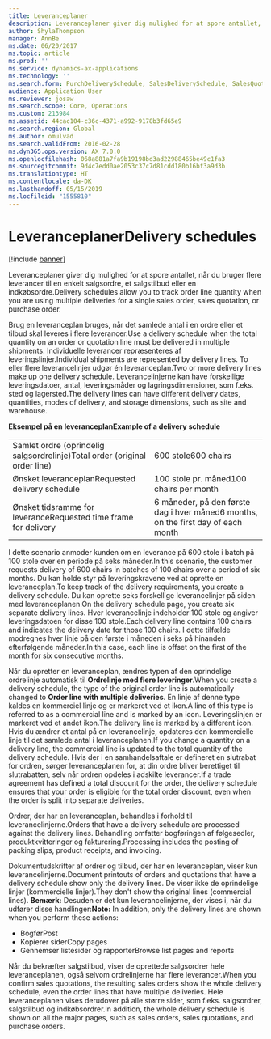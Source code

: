 ```yaml
---
title: Leveranceplaner
description: Leveranceplaner giver dig mulighed for at spore antallet, når du bruger flere leverancer til en enkelt salgsordre, et salgstilbud eller en indkøbsordre.
author: ShylaThompson
manager: AnnBe
ms.date: 06/20/2017
ms.topic: article
ms.prod: ''
ms.service: dynamics-ax-applications
ms.technology: ''
ms.search.form: PurchDeliverySchedule, SalesDeliverySchedule, SalesQuotationDeliverySchedule
audience: Application User
ms.reviewer: josaw
ms.search.scope: Core, Operations
ms.custom: 213984
ms.assetid: 44cac104-c36c-4371-a992-9178b3fd65e9
ms.search.region: Global
ms.author: omulvad
ms.search.validFrom: 2016-02-28
ms.dyn365.ops.version: AX 7.0.0
ms.openlocfilehash: 068a881a7fa9b19198bd3ad22988465be49c1fa3
ms.sourcegitcommit: 9d4c7edd0ae2053c37c7d81cdd180b16bf3a9d3b
ms.translationtype: HT
ms.contentlocale: da-DK
ms.lasthandoff: 05/15/2019
ms.locfileid: "1555810"
---
```

# <a name="delivery-schedules"></a><span data-ttu-id="013a8-103">Leveranceplaner</span><span class="sxs-lookup"><span data-stu-id="013a8-103">Delivery schedules</span></span>

[!include [banner](../includes/banner.md)]

<span data-ttu-id="013a8-104">Leveranceplaner giver dig mulighed for at spore antallet, når du bruger flere leverancer til en enkelt salgsordre, et salgstilbud eller en indkøbsordre.</span><span class="sxs-lookup"><span data-stu-id="013a8-104">Delivery schedules allow you to track order line quantity when you are using multiple deliveries for a single sales order, sales quotation, or purchase order.</span></span>

<span data-ttu-id="013a8-105">Brug en leveranceplan bruges, når det samlede antal i en ordre eller et tilbud skal leveres i flere leverancer.</span><span class="sxs-lookup"><span data-stu-id="013a8-105">Use a delivery schedule when the total quantity on an order or quotation line must be delivered in multiple shipments.</span></span> <span data-ttu-id="013a8-106">Individuelle leverancer repræsenteres af leveringslinjer.</span><span class="sxs-lookup"><span data-stu-id="013a8-106">Individual shipments are represented by delivery lines.</span></span> <span data-ttu-id="013a8-107">To eller flere leverancelinjer udgør én leveranceplan.</span><span class="sxs-lookup"><span data-stu-id="013a8-107">Two or more delivery lines make up one delivery schedule.</span></span> <span data-ttu-id="013a8-108">Leverancelinjerne kan have forskellige leveringsdatoer, antal, leveringsmåder og lagringsdimensioner, som f.eks. sted og lagersted.</span><span class="sxs-lookup"><span data-stu-id="013a8-108">The delivery lines can have different delivery dates, quantities, modes of delivery, and storage dimensions, such as site and warehouse.</span></span>  

<span data-ttu-id="013a8-109">**Eksempel på en leveranceplan**</span><span class="sxs-lookup"><span data-stu-id="013a8-109">**Example of a delivery schedule**</span></span>

|                                   |                                          |
|-----------------------------------|------------------------------------------|
| <span data-ttu-id="013a8-110">Samlet ordre (oprindelig salgsordrelinje)</span><span class="sxs-lookup"><span data-stu-id="013a8-110">Total order (original order line)</span></span> | <span data-ttu-id="013a8-111">600 stole</span><span class="sxs-lookup"><span data-stu-id="013a8-111">600 chairs</span></span>                               |
| <span data-ttu-id="013a8-112">Ønsket leveranceplan</span><span class="sxs-lookup"><span data-stu-id="013a8-112">Requested delivery schedule</span></span>       | <span data-ttu-id="013a8-113">100 stole pr. måned</span><span class="sxs-lookup"><span data-stu-id="013a8-113">100 chairs per month</span></span>                     |
| <span data-ttu-id="013a8-114">Ønsket tidsramme for leverance</span><span class="sxs-lookup"><span data-stu-id="013a8-114">Requested time frame for delivery</span></span> | <span data-ttu-id="013a8-115">6 måneder, på den første dag i hver måned</span><span class="sxs-lookup"><span data-stu-id="013a8-115">6 months, on the first day of each month</span></span> |

<span data-ttu-id="013a8-116">I dette scenario anmoder kunden om en leverance på 600 stole i batch på 100 stole over en periode på seks måneder.</span><span class="sxs-lookup"><span data-stu-id="013a8-116">In this scenario, the customer requests delivery of 600 chairs in batches of 100 chairs over a period of six months.</span></span> <span data-ttu-id="013a8-117">Du kan holde styr på leveringskravene ved at oprette en leveranceplan.</span><span class="sxs-lookup"><span data-stu-id="013a8-117">To keep track of the delivery requirements, you create a delivery schedule.</span></span> <span data-ttu-id="013a8-118">Du kan oprette seks forskellige leverancelinjer på siden med leveranceplanen.</span><span class="sxs-lookup"><span data-stu-id="013a8-118">On the delivery schedule page, you create six separate delivery lines.</span></span> <span data-ttu-id="013a8-119">Hver leverancelinje indeholder 100 stole og angiver leveringsdatoen for disse 100 stole.</span><span class="sxs-lookup"><span data-stu-id="013a8-119">Each delivery line contains 100 chairs and indicates the delivery date for those 100 chairs.</span></span> <span data-ttu-id="013a8-120">I dette tilfælde modregnes hver linje på den første i måneden i seks på hinanden efterfølgende måneder.</span><span class="sxs-lookup"><span data-stu-id="013a8-120">In this case, each line is offset on the first of the month for six consecutive months.</span></span>  

<span data-ttu-id="013a8-121">Når du opretter en leveranceplan, ændres typen af den oprindelige ordrelinje automatisk til **Ordrelinje med flere leveringer**.</span><span class="sxs-lookup"><span data-stu-id="013a8-121">When you create a delivery schedule, the type of the original order line is automatically changed to **Order line with multiple deliveries**.</span></span> <span data-ttu-id="013a8-122">En linje af denne type kaldes en kommerciel linje og er markeret ved et ikon.</span><span class="sxs-lookup"><span data-stu-id="013a8-122">A line of this type is referred to as a commercial line and is marked by an icon.</span></span> <span data-ttu-id="013a8-123">Leveringslinjen er markeret ved et andet ikon.</span><span class="sxs-lookup"><span data-stu-id="013a8-123">The delivery line is marked by a different icon.</span></span> <span data-ttu-id="013a8-124">Hvis du ændrer et antal på en leverancelinje, opdateres den kommercielle linje til det samlede antal i leveranceplanen.</span><span class="sxs-lookup"><span data-stu-id="013a8-124">If you change a quantity on a delivery line, the commercial line is updated to the total quantity of the delivery schedule.</span></span> <span data-ttu-id="013a8-125">Hvis der i en samhandelsaftale er defineret en slutrabat for ordren, sørger leveranceplanen for, at din ordre bliver berettiget til slutrabatten, selv når ordren opdeles i adskilte leverancer.</span><span class="sxs-lookup"><span data-stu-id="013a8-125">If a trade agreement has defined a total discount for the order, the delivery schedule ensures that your order is eligible for the total order discount, even when the order is split into separate deliveries.</span></span>  

<span data-ttu-id="013a8-126">Ordrer, der har en leveranceplan, behandles i forhold til leverancelinjerne.</span><span class="sxs-lookup"><span data-stu-id="013a8-126">Orders that have a delivery schedule are processed against the delivery lines.</span></span> <span data-ttu-id="013a8-127">Behandling omfatter bogføringen af følgesedler, produktkvitteringer og fakturering.</span><span class="sxs-lookup"><span data-stu-id="013a8-127">Processing includes the posting of packing slips, product receipts, and invoicing.</span></span>  

<span data-ttu-id="013a8-128">Dokumentudskrifter af ordrer og tilbud, der har en leveranceplan, viser kun leverancelinjerne.</span><span class="sxs-lookup"><span data-stu-id="013a8-128">Document printouts of orders and quotations that have a delivery schedule show only the delivery lines.</span></span> <span data-ttu-id="013a8-129">De viser ikke de oprindelige linjer (kommercielle linjer).</span><span class="sxs-lookup"><span data-stu-id="013a8-129">They don't show the original lines (commercial lines).</span></span> <span data-ttu-id="013a8-130">**Bemærk:** Desuden er det kun leverancelinjerne, der vises i, når du udfører disse handlinger:</span><span class="sxs-lookup"><span data-stu-id="013a8-130">**Note:** In addition, only the delivery lines are shown when you perform these actions:</span></span>

-   <span data-ttu-id="013a8-131">Bogfør</span><span class="sxs-lookup"><span data-stu-id="013a8-131">Post</span></span>
-   <span data-ttu-id="013a8-132">Kopierer sider</span><span class="sxs-lookup"><span data-stu-id="013a8-132">Copy pages</span></span>
-   <span data-ttu-id="013a8-133">Gennemser listesider og rapporter</span><span class="sxs-lookup"><span data-stu-id="013a8-133">Browse list pages and reports</span></span>

<span data-ttu-id="013a8-134">Når du bekræfter salgstilbud, viser de oprettede salgsordrer hele leveranceplanen, også selvom ordrelinjerne har flere leverancer.</span><span class="sxs-lookup"><span data-stu-id="013a8-134">When you confirm sales quotations, the resulting sales orders show the whole delivery schedule, even the order lines that have multiple deliveries.</span></span> <span data-ttu-id="013a8-135">Hele leveranceplanen vises derudover på alle større sider, som f.eks. salgsordrer, salgstilbud og indkøbsordrer.</span><span class="sxs-lookup"><span data-stu-id="013a8-135">In addition, the whole delivery schedule is shown on all the major pages, such as sales orders, sales quotations, and purchase orders.</span></span>



